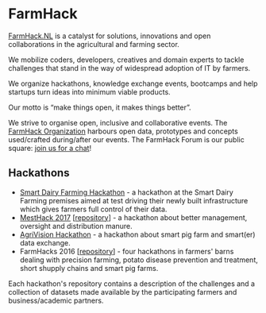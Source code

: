 # FarmHack

[FarmHack.NL](http://www.farmhack.nl/en/) is a catalyst for solutions, innovations and open collaborations in the agricultural and farming sector.

We mobilize coders, developers, creatives and domain experts to tackle challenges that stand in the way of widespread adoption of IT by farmers.

We organize hackathons, knowledge exchange events, bootcamps and help startups turn ideas into minimum viable products. 

Our motto is “make things open, it makes things better”. 

We strive to organise open, inclusive and collaborative events. The [FarmHack Organization](https://github.com/FarmHackNL) harbours open data, prototypes and concepts used/crafted during/after our events. The FarmHack Forum is our public square: [join us for a chat](https://forum.farmhack.nl)!

## Hackathons

- [Smart Dairy Farming Hackathon](http://www.farmhack.nl/activiteiten/smart-dairy-farming-hackathon/) - a hackathon at the Smart Dairy Farming premises aimed at test driving their newly built infrastructure which gives farmers full control of their data. 
- [MestHack 2017](http://www.farmhack.nl/resultaten-mesthack/) [[repository](https://github.com/FarmHackNL/MestHack-2017)] - a hackathon about better management, oversight and distribution manure. 
- [AgriVision Hackathon](http://www.farmhack.nl/agrivision-hack-smart-sharing-data/) - a hackathon about smart pig farm and smart(er) data exchange. 
- FarmHacks 2016 [[repository](https://github.com/FarmHackNL/FarmHack-2016)] - four hackathons in farmers' barns dealing with precision farming, potato disease prevention and treatment, short shupply chains and smart pig farms. 

Each hackathon's repository contains a description of the challenges and a collection of datasets made available by the participating farmers and business/academic partners.
